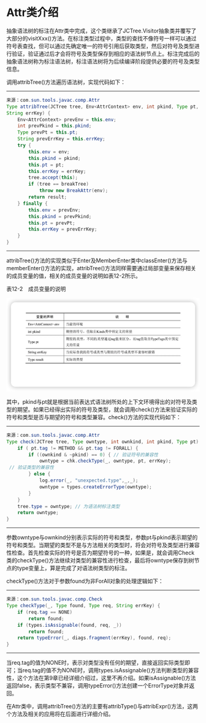 # Attr类介绍

抽象语法树的标注在Attr类中完成，这个类继承了JCTree.Visitor抽象类并覆写了大部分的visitXxx\(\)方法。在标注类型过程中，类型的查找不像符号一样可以通过符号表查找，但可以通过先确定唯一的符号引用后获取类型，然后对符号及类型进行验证，验证通过后才会将符号及类型保存到相应的语法树节点上。标注完成后的抽象语法树称为标注语法树，标注语法树将为后续编译阶段提供必要的符号及类型信息。 

调用attribTree\(\)方法遍历语法树，实现代码如下： 

---

```java
来源：com.sun.tools.javac.comp.Attr
Type attribTree(JCTree tree, Env<AttrContext> env, int pkind, Type pt,
String errKey) {
    Env<AttrContext> prevEnv = this.env;
    int prevPkind = this.pkind;
    Type prevPt = this.pt;
    String prevErrKey = this.errKey;
    try {
        this.env = env;
        this.pkind = pkind;
        this.pt = pt;
        this.errKey = errKey;
        tree.accept(this);
        if (tree == breakTree)
            throw new BreakAttr(env);
        return result;
    } finally {
        this.env = prevEnv;
        this.pkind = prevPkind;
        this.pt = prevPt;
        this.errKey = prevErrKey;
    }
}
```

---

attribTree\(\)方法的实现类似于Enter及MemberEnter类中classEnter\(\)方法与memberEnter\(\)方法的实现，attribTree\(\)方法同样需要通过局部变量来保存相关的成员变量的值，相关的成员变量的说明如表12\-2所示。 

表12\-2　成员变量的说明 

![image](https://github.com/YangLuchao/img_host/raw/master/20230418/image.3x4nsab5aqo0.webp)

其中，pkind与pt就是根据当前表达式语法树所处的上下文环境得出的对符号及类型的期望。如果已经得出实际的符号及类型，就会调用check\(\)方法来验证实际的符号和类型是否与期望的符号和类型兼容。check\(\)方法的实现代码如下： 

---

```java
来源：com.sun.tools.javac.comp.Attr
Type check(JCTree tree, Type owntype, int ownkind, int pkind, Type pt) {
    if ( pt.tag != METHOD && pt.tag != FORALL) {
        if ((ownkind & ~pkind) == 0) { // 验证符号的兼容性
            owntype = chk.checkType(_, owntype, pt, errKey);
 // 验证类型的兼容性
        } else {
            log.error(_, "unexpected.type",_,_);
            owntype = types.createErrorType(owntype);
        }
    }
    tree.type = owntype; // 为语法树标注类型
    return owntype;
}
```

---

参数owntype与ownkind分别表示实际的符号和类型，参数pt与pkind表示期望的符号和类型。当期望的类型不是与方法相关的类型时，将会对符号及类型进行兼容性检查。首先检查实际的符号是否为期望符号的一种，如果是，就会调用Check类的checkType\(\)方法继续对类型的兼容性进行检查，最后将owntype保存到树节点的type变量上，算是完成了对语法树类型的标注。 

checkType\(\)方法对于参数found为非ForAll对象的处理逻辑如下： 

---

```java
来源：com.sun.tools.javac.comp.Check
Type checkType(_, Type found, Type req, String errKey) {
    if (req.tag == NONE)
        return found;
    if (types.isAssignable(found, req, _))
        return found;
    return typeError(_, diags.fragment(errKey), found, req);
}
```

---

当req.tag的值为NONE时，表示对类型没有任何的期望，直接返回实际类型即可；当req.tag的值不为NONE时，调用types.isAssignable\(\)方法判断类型的兼容性，这个方法在第9章已经详细介绍过，这里不再介绍。如果isAssignable\(\)方法返回false，表示类型不兼容，调用typeError\(\)方法创建一个ErrorType对象并返回。 

在Attr类中，调用attribTree\(\)方法的主要有attribType\(\)与attribExpr\(\)方法，这两个方法及相关的应用将在后面进行详细介绍。 
